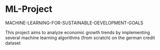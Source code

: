 # ML-Project
MACHINE-LEARNING-FOR-SUSTAINABLE-DEVELOPMENT-GOALS

This project aims to analyze economic growth trends by implementing several machine learning algorithms (from scratch) on the german credit dataset
